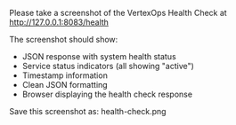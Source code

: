 Please take a screenshot of the VertexOps Health Check at http://127.0.0.1:8083/health

The screenshot should show:
- JSON response with system health status
- Service status indicators (all showing "active")
- Timestamp information
- Clean JSON formatting
- Browser displaying the health check response

Save this screenshot as: health-check.png
